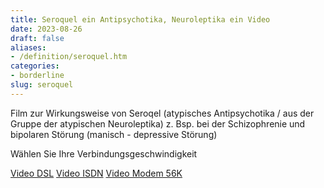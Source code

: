 ```yaml
---
title: Seroquel ein Antipsychotika, Neuroleptika ein Video
date: 2023-08-26
draft: false
aliases:
- /definition/seroquel.htm
categories:
- borderline
slug: seroquel
---
```




Film
zur Wirkungsweise von Seroqel (atypisches Antipsychotika / aus der Gruppe der
atypischen Neuroleptika) z. Bsp. bei der
Schizophrenie und bipolaren Störung (manisch - depressive Störung)

Wählen Sie Ihre
Verbindungsgeschwindigkeit

[Video
DSL](https://borderliner.ch/definition/video_dsl.htm) [Video ISDN](https://borderliner.ch/definition/video_isdn.htm) [Video Modem 56K](https://borderliner.ch/definition/video_modem.htm)